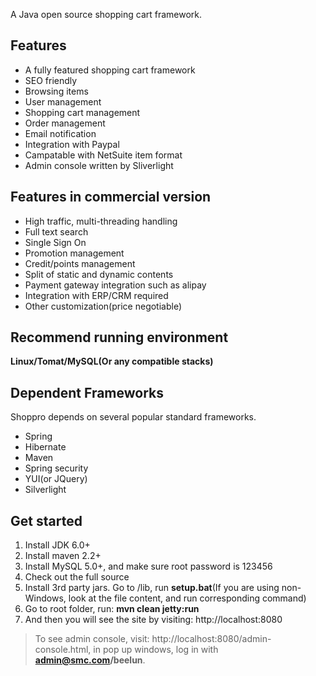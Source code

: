 A Java open source shopping cart framework.

## Features ##
  * A fully featured shopping cart framework
  * SEO friendly
  * Browsing items
  * User management
  * Shopping cart management
  * Order management
  * Email notification
  * Integration with Paypal
  * Campatable with NetSuite item format
  * Admin console written by Sliverlight

## Features in commercial version ##
  * High traffic, multi-threading handling
  * Full text search
  * Single Sign On
  * Promotion management
  * Credit/points management
  * Split of static and dynamic contents
  * Payment gateway integration such as alipay
  * Integration with ERP/CRM required
  * Other customization(price negotiable)


## Recommend running environment ##
**Linux/Tomat/MySQL(Or any compatible stacks)**

## Dependent Frameworks ##
Shoppro depends on several popular standard frameworks.
  * Spring
  * Hibernate
  * Maven
  * Spring security
  * YUI(or JQuery)
  * Silverlight


## Get started ##
  1. Install JDK 6.0+
  1. Install maven 2.2+
  1. Install MySQL 5.0+, and make sure root password is 123456
  1. Check out the full source
  1. Install 3rd party jars. Go to /lib, run **setup.bat**(If you are using non-Windows, look at the file content, and run corresponding command)
  1. Go to root folder, run: **mvn clean jetty:run**
  1. And then you will see the site by visiting: http://localhost:8080
> To see admin console, visit: http://localhost:8080/admin-console.html, in pop up windows, log in with **admin@smc.com/beelun**.